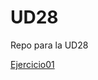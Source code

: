 # UD28
 Repo para la UD28

<a href="https://jordicunillerarivera.github.io/UD28/Ejercicio01/">Ejercicio01</a>
